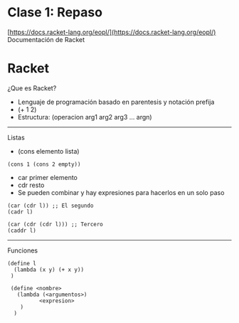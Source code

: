 # Clase 1: Repaso

[https://docs.racket-lang.org/eopl/](https://docs.racket-lang.org/eopl/)  Documentación de Racket

# Racket

¿Que es Racket?

- Lenguaje de programación basado en parentesis y notación prefija
- (+ 1 2)
- Estructura: (operacion arg1 arg2 arg3 … argn)

---

Listas

- (cons elemento lista)

```racket
(cons 1 (cons 2 empty))
```

- car primer elemento
- cdr resto
- Se pueden combinar y hay expresiones para hacerlos en un solo paso

```racket
(car (cdr l)) ;; El segundo
(cadr l)

(car (cdr (cdr l))) ;; Tercero
(caddr l)
```

---

Funciones

```racket
(define l
  (lambda (x y) (+ x y))
 )
 
 (define <nombre>
   (lambda (<argumentos>)
          <expresion>
    )
  )
```
